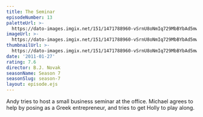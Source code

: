```yaml
---
title: The Seminar
episodeNumber: 13
paletteUrl: >-
  https://dato-images.imgix.net/151/1471788960-vSrnU8oNmIq729MbBYbAd5mwL2I.jpg?auto=enhance&ch=DPR%2CWidth&palette=json
imageUrl: >-
  https://dato-images.imgix.net/151/1471788960-vSrnU8oNmIq729MbBYbAd5mwL2I.jpg?auto=compress%2Cformat&ch=DPR%2CWidth&w=500
thumbnailUrl: >-
  https://dato-images.imgix.net/151/1471788960-vSrnU8oNmIq729MbBYbAd5mwL2I.jpg?auto=enhance&ch=DPR%2CWidth&fit=crop&fm=jpg&h=280&w=500
date: '2011-01-27'
rating: 7.6
director: B.J. Novak
seasonName: Season 7
seasonSlug: season-7
layout: episode.ejs
---
```


Andy tries to host a small business seminar at the office. Michael agrees to help by posing as a Greek entrepreneur, and tries to get Holly to play along.